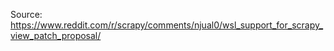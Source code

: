 Source: https://www.reddit.com/r/scrapy/comments/njual0/wsl_support_for_scrapy_view_patch_proposal/
